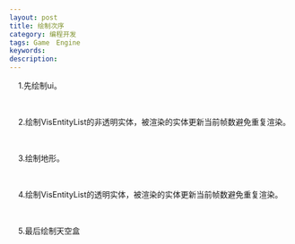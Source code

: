 ```yaml
---
layout: post
title: 绘制次序
category: 编程开发
tags: Game　Engine
keywords: 
description: 
---
```


    1.先绘制ui。

 

    2.绘制VisEntityList的非透明实体，被渲染的实体更新当前帧数避免重复渲染。

 

    3.绘制地形。

 

    4.绘制VisEntityList的透明实体，被渲染的实体更新当前帧数避免重复渲染。

 

    5.最后绘制天空盒






